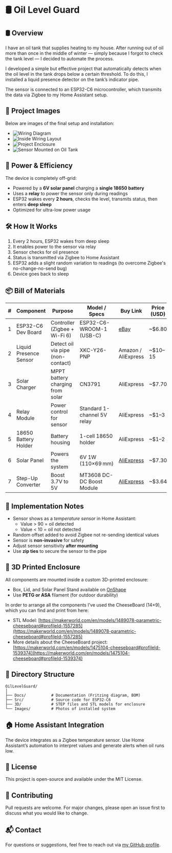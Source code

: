 # 🛢️ Oil Level Guard

## 🛢️ Overview

I have an oil tank that supplies heating to my house. After running out of oil more than once in the middle of winter — simply because I forgot to check the tank level — I decided to automate the process.

I developed a simple but effective project that automatically detects when the oil level in the tank drops below a certain threshold. To do this, I installed a liquid presence detector on the tank’s indicator pipe.

The sensor is connected to an ESP32-C6 microcontroller, which transmits the data via Zigbee to my Home Assistant setup.

## 📸 Project Images

Below are images of the final setup and installation:

- ![Wiring Diagram](Images/OilTankGaurd_wiring_diagram.png)
- ![Inside Wiring Layout](Images/IMG_5818_wirining.jpg)
- ![Project Enclosure](Images/IMG_5833.jpg)
- ![Sensor Mounted on Oil Tank](Images/IMG_5829.jpg)


## 🔋 Power & Efficiency

The device is completely off-grid:

- Powered by a **6V solar panel** charging a **single 18650 battery**
- Uses a **relay** to power the sensor only during readings
- ESP32 wakes every **2 hours**, checks the level, transmits status, then enters **deep sleep**
- Optimized for ultra-low power usage

## 🛠️ How It Works

1. Every 2 hours, ESP32 wakes from deep sleep
2. It enables power to the sensor via relay
3. Sensor checks for oil presence
4. Status is transmitted via Zigbee to Home Assistant
5. ESP32 adds a slight random variation to readings (to overcome Zigbee's no-change-no-send bug)
6. Device goes back to sleep

## 📦 Bill of Materials

| #  | Component                   | Purpose                             | Model / Specs                  | Buy Link | Price (USD) |
|----|-----------------------------|-------------------------------------|--------------------------------|----------|-------------|
| 1  | ESP32-C6 Dev Board          | Controller (Zigbee + Wi-Fi 6)       | ESP32-C6-WROOM-1 (USB-C)       | [eBay](https://www.ebay.com/itm/286165884292) | ~$6.80 |
| 2  | Liquid Presence Sensor      | Detect oil via pipe (non-contact)   | XKC-Y26-PNP                    | Amazon / AliExpress | ~$10–15 |
| 3  | Solar Charger               | MPPT battery charging from solar    | CN3791                         | AliExpress | ~$7.70 |
| 4  | Relay Module                | Power control for sensor            | Standard 1-channel 5V relay    | AliExpress | ~$1–3 |
| 5  | 18650 Battery Holder        | Battery housing                     | 1-cell 18650 holder            | AliExpress | ~$1–2 |
| 6  | Solar Panel                 | Powers the system                   | 6V 1W (110×69 mm)              | [AliExpress](https://www.aliexpress.com/item/1005002796119334.html) | ~$7.30 |
| 7  | Step-Up Converter           | Boost 3.7V to 5V                     | MT3608 DC-DC Boost Module      | [AliExpress](https://www.aliexpress.com/item/1005006678339221.html) | ~$3.64 |


## 🧰 Implementation Notes

- Sensor shows as a *temperature sensor* in Home Assistant:
  - Value > 90 = oil detected
  - Value < 10 = oil not detected
- Random offset added to avoid Zigbee not re-sending identical values
- Sensor is **non-invasive** for safety
- Adjust sensor sensitivity **after mounting**
- Use **zip ties** to secure the sensor to the pipe

## 🧱 3D Printed Enclosure

All components are mounted inside a custom 3D-printed enclosure:

- Box, Lid, and Solar Panel Stand available on [OnShape](https://cad.onshape.com/documents/b10629fecaf0ac9edbcd4630/w/6cedf870c4686d0133f1f7d6/e/6562cfb349b612dd35926ae9?renderMode=0&uiState=6870e38f8febda307c57b175)
- Use **PETG or ASA** filament (for outdoor durability)

In order to arrange all the components I’ve used the CheeseBoard (14×9), which you can find and print from here:
- STL Model: [https://makerworld.com/en/models/1489078-parametric-cheeseboard#profileId-1557285](https://makerworld.com/en/models/1489078-parametric-cheeseboard#profileId-1557285)
- More details about the CheeseBoard project: [https://makerworld.com/en/models/1475104-cheeseboard#profileId-1539374](https://makerworld.com/en/models/1475104-cheeseboard#profileId-1539374)

## 📁 Directory Structure

```
OilLevelGuard/
│
├── Docs/           # Documentation (Fritzing diagram, BOM)
├── Src/            # Source code for ESP32-C6
├── 3D/             # STEP files and STL models for enclosure
└── Images/         # Photos of installed system
```

## 🏠 Home Assistant Integration

The device integrates as a Zigbee temperature sensor. Use Home Assistant’s automation to interpret values and generate alerts when oil runs low.

## 📜 License

This project is open-source and available under the MIT License.

## 🤝 Contributing

Pull requests are welcome. For major changes, please open an issue first to discuss what you would like to change.

## 📬 Contact

For questions or suggestions, feel free to reach out via [my GitHub profile](https://github.com/koblevi).
